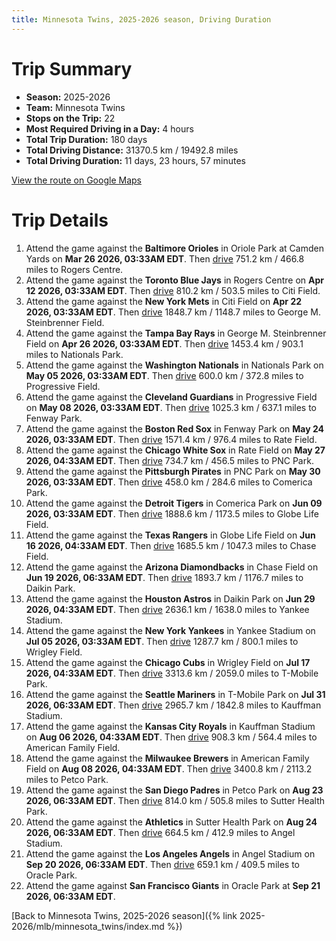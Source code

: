```yaml
---
title: Minnesota Twins, 2025-2026 season, Driving Duration
---
```


# Trip Summary
- **Season:** 2025-2026
- **Team:** Minnesota Twins
- **Stops on the Trip:** 22
- **Most Required Driving in a Day:** 4 hours
- **Total Trip Duration:** 180 days
- **Total Driving Distance:** 31370.5 km / 19492.8 miles
- **Total Driving Duration:** 11 days, 23 hours, 57 minutes

[View the route on Google Maps](https://www.google.com/maps/dir/Oriole+Park+at+Camden+Yards+Baltimore/Rogers+Centre+Toronto/Citi+Field+Flushing/George+M.+Steinbrenner+Field+Tampa/Nationals+Park+Washington/Progressive+Field+Cleveland/Fenway+Park+Boston/Rate+Field+Chicago/PNC+Park+Pittsburgh/Comerica+Park+Detroit/Globe+Life+Field+Arlington/Chase+Field+Phoenix/Daikin+Park+Houston/Yankee+Stadium+Bronx/Wrigley+Field+Chicago/T-Mobile+Park+Seattle/Kauffman+Stadium+Kansas+City/American+Family+Field+Milwaukee/Petco+Park+San+Diego/Sutter+Health+Park+Sacramento/Angel+Stadium+Anaheim/Oracle+Park+San+Francisco)

# Trip Details
1. Attend the game against the **Baltimore Orioles** in Oriole Park at Camden Yards on **Mar 26 2026, 03:33AM EDT**. Then [drive](https://www.google.com/maps/dir/Oriole+Park+at+Camden+Yards+Baltimore/Rogers+Centre+Toronto) 751.2 km / 466.8 miles to Rogers Centre.
2. Attend the game against the **Toronto Blue Jays** in Rogers Centre on **Apr 12 2026, 03:33AM EDT**. Then [drive](https://www.google.com/maps/dir/Rogers+Centre+Toronto/Citi+Field+Flushing) 810.2 km / 503.5 miles to Citi Field.
3. Attend the game against the **New York Mets** in Citi Field on **Apr 22 2026, 03:33AM EDT**. Then [drive](https://www.google.com/maps/dir/Citi+Field+Flushing/George+M.+Steinbrenner+Field+Tampa) 1848.7 km / 1148.7 miles to George M. Steinbrenner Field.
4. Attend the game against the **Tampa Bay Rays** in George M. Steinbrenner Field on **Apr 26 2026, 03:33AM EDT**. Then [drive](https://www.google.com/maps/dir/George+M.+Steinbrenner+Field+Tampa/Nationals+Park+Washington) 1453.4 km / 903.1 miles to Nationals Park.
5. Attend the game against the **Washington Nationals** in Nationals Park on **May 05 2026, 03:33AM EDT**. Then [drive](https://www.google.com/maps/dir/Nationals+Park+Washington/Progressive+Field+Cleveland) 600.0 km / 372.8 miles to Progressive Field.
6. Attend the game against the **Cleveland Guardians** in Progressive Field on **May 08 2026, 03:33AM EDT**. Then [drive](https://www.google.com/maps/dir/Progressive+Field+Cleveland/Fenway+Park+Boston) 1025.3 km / 637.1 miles to Fenway Park.
7. Attend the game against the **Boston Red Sox** in Fenway Park on **May 24 2026, 03:33AM EDT**. Then [drive](https://www.google.com/maps/dir/Fenway+Park+Boston/Rate+Field+Chicago) 1571.4 km / 976.4 miles to Rate Field.
8. Attend the game against the **Chicago White Sox** in Rate Field on **May 27 2026, 04:33AM EDT**. Then [drive](https://www.google.com/maps/dir/Rate+Field+Chicago/PNC+Park+Pittsburgh) 734.7 km / 456.5 miles to PNC Park.
9. Attend the game against the **Pittsburgh Pirates** in PNC Park on **May 30 2026, 03:33AM EDT**. Then [drive](https://www.google.com/maps/dir/PNC+Park+Pittsburgh/Comerica+Park+Detroit) 458.0 km / 284.6 miles to Comerica Park.
10. Attend the game against the **Detroit Tigers** in Comerica Park on **Jun 09 2026, 03:33AM EDT**. Then [drive](https://www.google.com/maps/dir/Comerica+Park+Detroit/Globe+Life+Field+Arlington) 1888.6 km / 1173.5 miles to Globe Life Field.
11. Attend the game against the **Texas Rangers** in Globe Life Field on **Jun 16 2026, 04:33AM EDT**. Then [drive](https://www.google.com/maps/dir/Globe+Life+Field+Arlington/Chase+Field+Phoenix) 1685.5 km / 1047.3 miles to Chase Field.
12. Attend the game against the **Arizona Diamondbacks** in Chase Field on **Jun 19 2026, 06:33AM EDT**. Then [drive](https://www.google.com/maps/dir/Chase+Field+Phoenix/Daikin+Park+Houston) 1893.7 km / 1176.7 miles to Daikin Park.
13. Attend the game against the **Houston Astros** in Daikin Park on **Jun 29 2026, 04:33AM EDT**. Then [drive](https://www.google.com/maps/dir/Daikin+Park+Houston/Yankee+Stadium+Bronx) 2636.1 km / 1638.0 miles to Yankee Stadium.
14. Attend the game against the **New York Yankees** in Yankee Stadium on **Jul 05 2026, 03:33AM EDT**. Then [drive](https://www.google.com/maps/dir/Yankee+Stadium+Bronx/Wrigley+Field+Chicago) 1287.7 km / 800.1 miles to Wrigley Field.
15. Attend the game against the **Chicago Cubs** in Wrigley Field on **Jul 17 2026, 04:33AM EDT**. Then [drive](https://www.google.com/maps/dir/Wrigley+Field+Chicago/T-Mobile+Park+Seattle) 3313.6 km / 2059.0 miles to T-Mobile Park.
16. Attend the game against the **Seattle Mariners** in T-Mobile Park on **Jul 31 2026, 06:33AM EDT**. Then [drive](https://www.google.com/maps/dir/T-Mobile+Park+Seattle/Kauffman+Stadium+Kansas+City) 2965.7 km / 1842.8 miles to Kauffman Stadium.
17. Attend the game against the **Kansas City Royals** in Kauffman Stadium on **Aug 06 2026, 04:33AM EDT**. Then [drive](https://www.google.com/maps/dir/Kauffman+Stadium+Kansas+City/American+Family+Field+Milwaukee) 908.3 km / 564.4 miles to American Family Field.
18. Attend the game against the **Milwaukee Brewers** in American Family Field on **Aug 08 2026, 04:33AM EDT**. Then [drive](https://www.google.com/maps/dir/American+Family+Field+Milwaukee/Petco+Park+San+Diego) 3400.8 km / 2113.2 miles to Petco Park.
19. Attend the game against the **San Diego Padres** in Petco Park on **Aug 23 2026, 06:33AM EDT**. Then [drive](https://www.google.com/maps/dir/Petco+Park+San+Diego/Sutter+Health+Park+Sacramento) 814.0 km / 505.8 miles to Sutter Health Park.
20. Attend the game against the **Athletics** in Sutter Health Park on **Aug 24 2026, 06:33AM EDT**. Then [drive](https://www.google.com/maps/dir/Sutter+Health+Park+Sacramento/Angel+Stadium+Anaheim) 664.5 km / 412.9 miles to Angel Stadium.
21. Attend the game against the **Los Angeles Angels** in Angel Stadium on **Sep 20 2026, 06:33AM EDT**. Then [drive](https://www.google.com/maps/dir/Angel+Stadium+Anaheim/Oracle+Park+San+Francisco) 659.1 km / 409.5 miles to Oracle Park.
22. Attend the game against **San Francisco Giants** in Oracle Park at **Sep 21 2026, 06:33AM EDT**.

[Back to Minnesota Twins, 2025-2026 season]({% link 2025-2026/mlb/minnesota_twins/index.md %})
